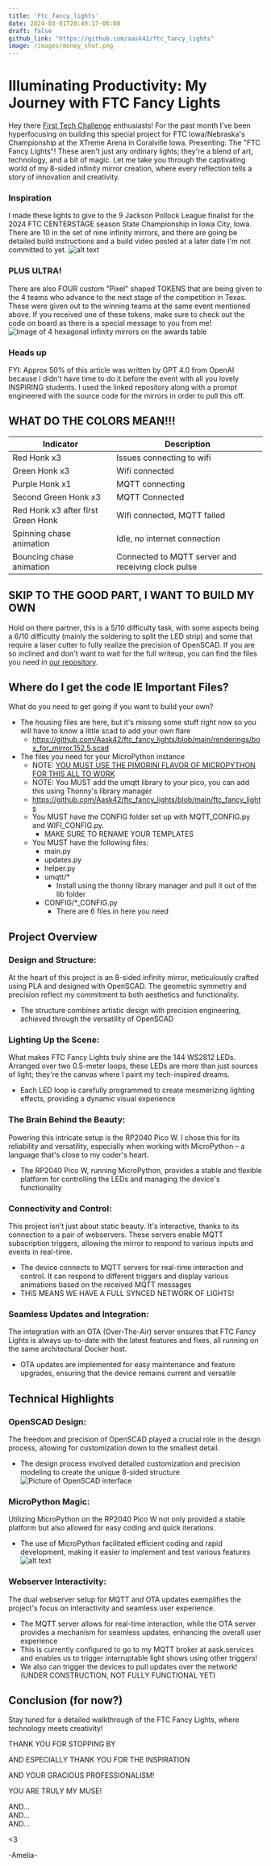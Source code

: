 ```yaml
---
title: 'Ftc_fancy_lights'
date: 2024-03-01T20:49:17-06:00
draft: false
github_link: "https://github.com/aask42/ftc_fancy_lights"
image: /images/money_shot.png
---
```


# Illuminating Productivity: My Journey with FTC Fancy Lights

Hey there [First Tech Challenge](https://firstinspires.org) enthusiasts! For the past month I've been hyperfocusing on building this special project for FTC Iowa/Nebraska's Championship at the XTreme Arena in Coralville Iowa. Presenting: The "FTC Fancy Lights"! These aren't just any ordinary lights; they're a blend of art, technology, and a bit of magic. Let me take you through the captivating world of my 8-sided infinity mirror creation, where every reflection tells a story of innovation and creativity.   

### Inspiration

I made these lights to give to the 9 Jackson Pollock League finalist for the 2024 FTC CENTERSTAGE season State Championship in Iowa City, Iowa. There are 10 in the set of nine infinity mirrors, and there are going be detailed build instructions and a build video posted at a later date I'm not committed to yet. 
![alt text](/images/build_assembly_shot.png)

### PLUS ULTRA!

There are also FOUR custom "Pixel" shaped TOKENS that are being given to the 4 teams who advance to the next stage of the competition in Texas. These were given out to the winning teams at the same event mentioned above. If you received one of these tokens, make sure to check out the code on board as there is a special message to you from me!
![Image of 4 hexagonal infinity mirrors on the awards table](/images/tokens.png)

### Heads up

FYI: Approx 50% of this article was written by GPT 4.0 from OpenAI because I didn't have time to do it before the event with all you lovely INSPIRING students. I used the linked repository along with a prompt engineered with the source code for the mirrors in order to pull this off.

## WHAT DO THE COLORS MEAN!!!

| Indicator                | Description                                  |
|--------------------------|----------------------------------------------|
| Red Honk x3              | Issues connecting to wifi                    |
| Green Honk x3            | Wifi connected                               |
| Purple Honk x1           | MQTT connecting                              |
| Second Green Honk x3     | MQTT Connected                               |
| Red Honk x3 after first Green Honk | Wifi connected, MQTT failed        |
| Spinning chase animation | Idle, no internet connection                 |
| Bouncing chase animation | Connected to MQTT server and receiving clock pulse |

## SKIP TO THE GOOD PART, I WANT TO BUILD MY OWN

Hold on there partner, this is a 5/10 difficulty task, with some aspects being a 6/10 difficulty (mainly the soldering to split the LED strip) and some that require a laser cutter to fully realize the precision of OpenSCAD. If you are so inclined and don't want to wait for the full writeup, you can find the files you need in [our repository](https://github.com/Aask42/ftc_fancy_lights/blob/main/ftc_fancy_lights). 

## Where do I get the code IE Important Files?

What do you need to get going if you want to build your own?

- The housing files are here, but it's missing some stuff right now so you will have to know a little scad to add your own flare
  - https://github.com/Aask42/ftc_fancy_lights/blob/main/renderings/box_for_mirror.152.5.scad
- The files you need for your MicroPython instance
  - NOTE: [YOU MUST USE THE PIMORINI FLAVOR OF MICROPYTHON FOR THIS ALL TO WORK](https://github.com/pimoroni/pimoroni-pico/releases)
  - NOTE: You MUST add the umqtt library to your pico, you can add this using Thonny's library manager
  - https://github.com/Aask42/ftc_fancy_lights/blob/main/ftc_fancy_lights
  - You MUST have the CONFIG folder set up with MQTT_CONFIG.py and WIFI_CONFIG.py. 
    - MAKE SURE TO RENAME YOUR TEMPLATES
  - You MUST have the following files: 
    - main.py
    - updates.py
    - helper.py
    - umqtt/*
      - Install using the thonny library manager and pull it out of the lib folder
    - CONFIG/*_CONFIG.py
      - There are 6 files in here you need

## Project Overview

### **Design and Structure**: 

At the heart of this project is an 8-sided infinity mirror, meticulously crafted using PLA and designed with OpenSCAD. The geometric symmetry and precision reflect my commitment to both aesthetics and functionality.
- The structure combines artistic design with precision engineering, achieved through the versatility of OpenSCAD

### **Lighting Up the Scene**: 

What makes FTC Fancy Lights truly shine are the 144 WS2812 LEDs. Arranged over two 0.5-meter loops, these LEDs are more than just sources of light; they're the canvas where I paint my tech-inspired dreams.
- Each LED loop is carefully programmed to create mesmerizing lighting effects, providing a dynamic visual experience

### **The Brain Behind the Beauty**: 

Powering this intricate setup is the RP2040 Pico W. I chose this for its reliability and versatility, especially when working with MicroPython – a language that's close to my coder's heart.
- The RP2040 Pico W, running MicroPython, provides a stable and flexible platform for controlling the LEDs and managing the device's functionality

### **Connectivity and Control**: 

This project isn't just about static beauty. It's interactive, thanks to its connection to a pair of webservers. These servers enable MQTT subscription triggers, allowing the mirror to respond to various inputs and events in real-time.
- The device connects to MQTT servers for real-time interaction and control. It can respond to different triggers and display various animations based on the received MQTT messages
- THIS MEANS WE HAVE A FULL SYNCED NETWORK OF LIGHTS!

### **Seamless Updates and Integration**: 

The integration with an OTA (Over-The-Air) server ensures that FTC Fancy Lights is always up-to-date with the latest features and fixes, all running on the same architectural Docker host.

- OTA updates are implemented for easy maintenance and feature upgrades, ensuring that the device remains current and versatile

## Technical Highlights

### **OpenSCAD Design**: 

The freedom and precision of OpenSCAD played a crucial role in the design process, allowing for customization down to the smallest detail.
- The design process involved detailed customization and precision modeling to create the unique 8-sided structure
![Picture of OpenSCAD interface](/images/image_97.png)

### **MicroPython Magic**: 

Utilizing MicroPython on the RP2040 Pico W not only provided a stable platform but also allowed for easy coding and quick iterations.
- The use of MicroPython facilitated efficient coding and rapid development, making it easier to implement and test various features
![alt text](/images/image_98.png)

### **Webserver Interactivity**: 

The dual webserver setup for MQTT and OTA updates exemplifies the project's focus on interactivity and seamless user experience.
- The MQTT server allows for real-time interaction, while the OTA server provides a mechanism for seamless updates, enhancing the overall user experience
- This is currently configured to go to my MQTT broker at aask.services and enables us to trigger interruptable light shows using other triggers!
- We also can trigger the devices to pull updates over the network! (UNDER CONSTRUCTION, NOT FULLY FUNCTIONAL YET)

## Conclusion (for now?)

Stay tuned for a detailed walkthrough of the FTC Fancy Lights, where technology meets creativity!  

THANK YOU FOR STOPPING BY  

AND ESPECIALLY THANK YOU FOR THE INSPIRATION  

AND YOUR GRACIOUS PROFESSIONALISM!  

YOU ARE TRULY MY MUSE!   

AND...  
AND...  
AND...  

<3

-Amelia-
